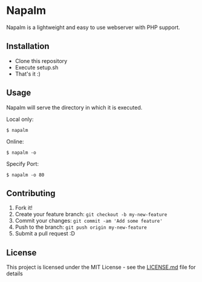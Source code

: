 # Napalm

Napalm is a lightweight and easy to use webserver with PHP support.

## Installation

- Clone this repository
- Execute setup.sh
- That's it :)

## Usage

 Napalm will serve the directory in which it is executed.

 Local only:
 ```
 $ napalm 
 ```
 
 Online:
 ```
 $ napalm -o
 ```
 
 Specify Port:
 ```
 $ napalm -o 80
 ```
 
## Contributing

1. Fork it!
2. Create your feature branch: `git checkout -b my-new-feature`
3. Commit your changes: `git commit -am 'Add some feature'`
4. Push to the branch: `git push origin my-new-feature`
5. Submit a pull request :D

## License

This project is licensed under the MIT License - see the [LICENSE.md](LICENSE.md) file for details
